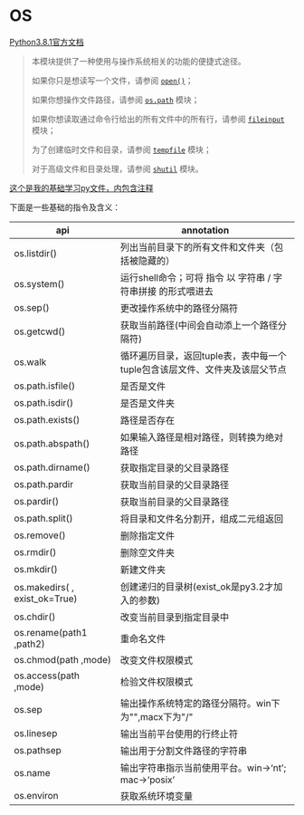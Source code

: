 # OS

[Python3.8.1官方文档](https://docs.python.org/zh-cn/3/library/os.html?highlight=os#module-os)

> 本模块提供了一种使用与操作系统相关的功能的便捷式途径。 
>
> 如果你只是想读写一个文件，请参阅 [`open()`](https://docs.python.org/zh-cn/3/library/functions.html#open)；
>
> 如果你想操作文件路径，请参阅 [`os.path`](https://docs.python.org/zh-cn/3/library/os.path.html#module-os.path) 模块；
>
> 如果你想读取通过命令行给出的所有文件中的所有行，请参阅 [`fileinput`](https://docs.python.org/zh-cn/3/library/fileinput.html#module-fileinput) 模块；
>
> 为了创建临时文件和目录，请参阅 [`tempfile`](https://docs.python.org/zh-cn/3/library/tempfile.html#module-tempfile) 模块；
>
> 对于高级文件和目录处理，请参阅 [`shutil`](https://docs.python.org/zh-cn/3/library/shutil.html#module-shutil) 模块。

[这个是我的基础学习py文件，内包含注释](github.com/david990917/Python_Standard_Tools/os/learn_os.py)

下面是一些基础的指令及含义：

| api                           | annotation                                                   |
| ----------------------------- | ------------------------------------------------------------ |
| os.listdir()                  | 列出当前目录下的所有文件和文件夹（包括被隐藏的）             |
| os.system()                   | 运行shell命令；可将 指令 以 字符串 / 字符串拼接 的形式喂进去 |
| os.sep()                      | 更改操作系统中的路径分隔符                                   |
| os.getcwd()                   | 获取当前路径(中间会自动添上一个路径分隔符)                   |
| os.walk                       | 循环遍历目录，返回tuple表，表中每一个tuple包含该层文件、文件夹及该层父节点 |
| os.path.isfile()              | 是否是文件                                                   |
| os.path.isdir()               | 是否是文件夹                                                 |
| os.path.exists()              | 路径是否存在                                                 |
| os.path.abspath()             | 如果输入路径是相对路径，则转换为绝对路径                     |
| os.path.dirname()             | 获取指定目录的父目录路径                                     |
| os.path.pardir                | 获取当前目录的父目录路径                                     |
| os.pardir()                   | 获取当前目录的父目录路径                                     |
| os.path.split()               | 将目录和文件名分割开，组成二元组返回                         |
| os.remove()                   | 删除指定文件                                                 |
| os.rmdir()                    | 删除空文件夹                                                 |
| os.mkdir()                    | 新建文件夹                                                   |
| os.makedirs( , exist_ok=True) | 创建递归的目录树(exist_ok是py3.2才加入的参数)                |
| os.chdir()                    | 改变当前目录到指定目录中                                     |
| os.rename(path1 ,path2)       | 重命名文件                                                   |
| os.chmod(path ,mode)          | 改变文件权限模式                                             |
| os.access(path ,mode)         | 检验文件权限模式                                             |
| os.sep                        | 输出操作系统特定的路径分隔符。win下为"\",macx下为"/"         |
| os.linesep                    | 输出当前平台使用的行终止符                                   |
| os.pathsep                    | 输出用于分割文件路径的字符串                                 |
| os.name                       | 输出字符串指示当前使用平台。win->‘nt’; mac->‘posix’          |
| os.environ                    | 获取系统环境变量                                             |


